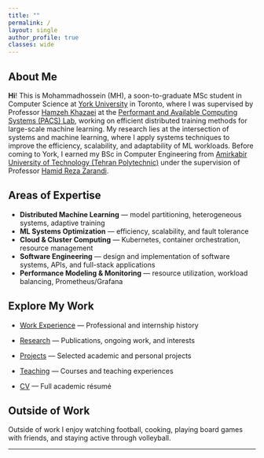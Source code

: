 ```yaml
---
title: ""
permalink: /
layout: single
author_profile: true
classes: wide
---
```


## About Me
**Hi**! This is Mohammadhossein (MH), a soon-to-graduate MSc student in Computer Science at [York University](https://yorku.ca) in Toronto, where I was supervised by Professor [Hamzeh Khazaei](https://hamzehkhazaei.github.io/) at the [Performant and Available Computing Systems (PACS) Lab](https://pacs.eecs.yorku.ca/), working on efficient distributed training methods for large-scale machine learning. My research lies at the intersection of systems and machine learning, where I apply systems techniques to improve the efficiency, scalability, and adaptability of ML workloads. Before coming to York, I earned my BSc in Computer Engineering from [Amirkabir University of Technology (Tehran Polytechnic)](https://aut.ac.ir/en) under the supervision of Professor [Hamid Reza Zarandi](https://aut.ac.ir/cv/2188/Hamid%20Reza%20Zarandi).


## Areas of Expertise
- **Distributed Machine Learning** — model partitioning, heterogeneous systems, adaptive training
- **ML Systems Optimization** — efficiency, scalability, and fault tolerance
- **Cloud & Cluster Computing** — Kubernetes, container orchestration, resource management
- **Software Engineering** — design and implementation of software systems, APIs, and full-stack applications
- **Performance Modeling & Monitoring** — resource utilization, workload balancing, Prometheus/Grafana

## Explore My Work
- [Work Experience](/work/) — Professional and internship history

- [Research](/research/) — Publications, ongoing work, and interests

- [Projects](/projects/) — Selected academic and personal projects

- [Teaching](/teaching/) — Courses and teaching experiences

- [CV](/assets/files/CV_Naderi.pdf) — Full academic résumé

## Outside of Work
Outside of work I enjoy watching football, cooking, playing board games with friends, and staying active through volleyball.

<!-- <a href="/assets/files/cv.pdf" class="btn btn--primary" target="_blank">Download My CV (PDF)</a> -->

---

<!-- ## Projects
- 🔬 Independent Subnet Training on Heterogeneous Clusters
- ⚙️ Kubernetes + PyTorch for Distributed ML
- 🧠 MoE Transformers from Scratch -->

<!-- ## Contact
- 📧 [mhnaderi99@gmail.com](mailto:mhnaderi99@gmail.com)
- 💼 [LinkedIn](https://linkedin.com/in/mhnaderi99)
- 💻 [GitHub](https://github.com/mhnaderi99) -->


